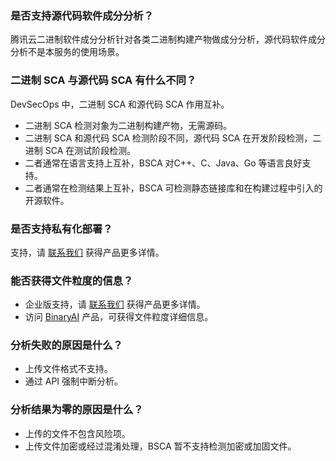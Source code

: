 ### 是否支持源代码软件成分分析？
[](id:Q1)
腾讯云二进制软件成分分析针对各类二进制构建产物做成分分析，源代码软件成分分析不是本服务的使用场景。

### 二进制 SCA 与源代码 SCA 有什么不同？
[](id:Q2)
DevSecOps 中，二进制 SCA 和源代码 SCA 作用互补。
- 二进制 SCA 检测对象为二进制构建产物，无需源码。
- 二进制 SCA 和源代码 SCA 检测阶段不同，源代码 SCA 在开发阶段检测，二进制 SCA 在测试阶段检测。
- 二者通常在语言支持上互补，BSCA 对C++、C、Java、Go 等语言良好支持。
- 二者通常在检测结果上互补，BSCA 可检测静态链接库和在构建过程中引入的开源软件。

### 是否支持私有化部署？
[](id:Q3)
支持，请 [联系我们](https://cloud.tencent.com/online-service?from=connect-us) 获得产品更多详情。

### 能否获得文件粒度的信息？
[](id:Q4)
- 企业版支持，请 [联系我们](https://cloud.tencent.com/online-service?from=connect-us) 获得产品更多详情。
- 访问 [BinaryAI](https://www.binaryai.net/) 产品，可获得文件粒度详细信息。

### 分析失败的原因是什么？
[](id:Q5)
- 上传文件格式不支持。
- 通过 API 强制中断分析。

### 分析结果为零的原因是什么？
[](id:Q6)
- 上传的文件不包含风险项。
- 上传文件加密或经过混淆处理，BSCA 暂不支持检测加密或加固文件。
